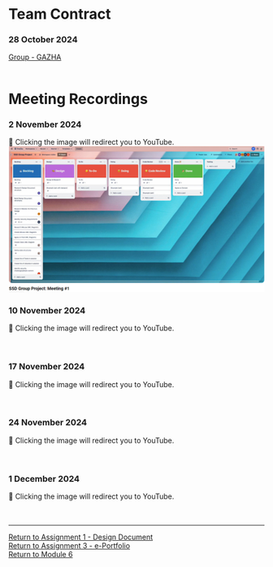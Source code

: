 # Team Contract

### 28 October 2024 <br> 
[Group - GAZHA](SSD_A1_TeamContract.pdf) <br><br>

# Meeting Recordings

### 2 November 2024	<br> 
🔗 Clicking the image will redirect you to YouTube. <br>
<a href="https://www.youtube.com/watch?v=5opSY1JQdYs/">
    <img src="SSD_A1_Meeting1.jpg" width="600" alt="Meeting Recording">
</a>

### 10 November 2024 <br> 
🔗 Clicking the image will redirect you to YouTube. <br> 
<br><br>

### 17 November 2024 <br> 
🔗 Clicking the image will redirect you to YouTube. <br> 
<br><br>

### 24 November 2024 <br> 
🔗 Clicking the image will redirect you to YouTube. <br> 
<br><br>

### 1 December 2024 <br> 
🔗 Clicking the image will redirect you to YouTube. <br> 
<br><br>

---

[Return to Assignment 1 - Design Document](SSD_A1.md) <br>
[Return to Assignment 3 - e-Portfolio](SSD_A3.md) <br>
[Return to Module 6](SSD_main.md)
